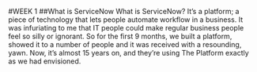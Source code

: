 #WEEK 1
##What is ServiceNow 
What is ServiceNow? It’s a platform; a piece of technology that lets people automate workflow in a business. It was infuriating to me that IT people could make regular business people feel so silly or ignorant. So for the first 9 months, we built a platform, showed it to a number of people and it was received with a resounding, yawn. Now, it’s almost 15 years on, and they’re using The Platform exactly as we had envisioned.
